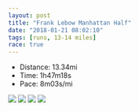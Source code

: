 ```yaml
---
layout: post
title: "Frank Lebow Manhattan Half"
date: "2018-01-21 08:02:10"
tags: [runs, 13-14 miles]
race: true
---
```

<ul>
 <li>Distance: 13.34mi</li>
 <li>Time: 1h47m18s</li>
 <li>Pace: 8m03s/mi</li>
</ul>

<img src='https://maps.googleapis.com/maps/api/staticmap?maptype=roadmap&path=enc:sy}wFjcmbM~D?~DzJdFvFdNq@~KvLlIlArUlZrJQhChBzDeIlAaVkEm@eF{HuOmD}OuM}BmHSmJm[gT_LgBkHzAmNoMaM}@cEgGoAzAxAbF_@pBkOmFoDlFkAhKlC|D~D_HfIe@vF|KxCnBbDrJ|JxFlFhHnFl@lHpOlDdB|IqApDbAnGpJjJ`BvShYpKMvCrBfD}FzAgXsCK{FeI_OqDcQsMeCuGi@qLu]iUgRn@{McMgMiAaEgGcBzAvA~Es@zBkLaGiDdB}C~PnDtC`DwGpIc@vEhK`EbDvC|IbKxF~DrGxGbA~FdNxGhC|GyAnDnAzFvIpJzAnUjZ`KK`CzArDmGjA_WsF}AcFuGqOiE{NoLuBqGHwHaDsEuZsRuQz@uOmMmISw@vD&key=AIzaSyC1MId7bFpkLXNAaYhBSTb8jLyiSqzbDtM&size=800x800&markers=color:yellow|label:S|40.79018,-73.96422&markers=color:green|label:F|40.79443000000001,-73.95589999999997'>

<img src='https://dgtzuqphqg23d.cloudfront.net/ig3EcX8DreDZDcv2IuW7WJapAkl4sNcf6wCcvBSb-hQ-577x768.jpg'>

<img src='https://dgtzuqphqg23d.cloudfront.net/918H9sw1Osmf4OJbNwhZf-3UH7VlGJ1OAEt5md7YQ2E-431x768.jpg'>

<img src='https://dgtzuqphqg23d.cloudfront.net/BJ_A5zxZA-s0tN-WfghvHlGjzLE6liPadaDOgHp_8as-576x768.jpg'>
